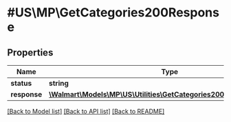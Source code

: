 # #US\MP\GetCategories200Response

## Properties

Name | Type | Description | Notes
------------ | ------------- | ------------- | -------------
**status** | **string** |  | [optional]
**response** | [**\Walmart\Models\MP\US\Utilities\GetCategories200ResponseResponse**](GetCategories200ResponseResponse.md) |  | [optional]


[[Back to Model list]](../) [[Back to API list]](../../Api/US/MP) [[Back to README]](../../README.md)
